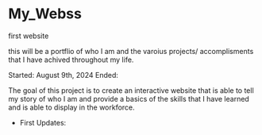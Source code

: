 # My_Webss
first website

this will be a portflio of who I am and the varoius projects/ accomplisments that I have achived throughout my life.

Started: August 9th, 2024
Ended:

The goal of this project is to create an interactive website that is able to tell my story of who I am and provide a basics of the skills that I have learned and is able to display in the workforce.

- First Updates: